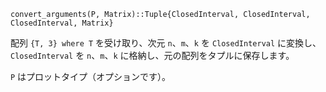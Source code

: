 ```
convert_arguments(P, Matrix)::Tuple{ClosedInterval, ClosedInterval, ClosedInterval, Matrix}
```

配列 `{T, 3} where T` を受け取り、次元 `n`、`m`、`k` を `ClosedInterval` に変換し、`ClosedInterval` を `n`、`m`、`k` に格納し、元の配列をタプルに保存します。

`P` はプロットタイプ（オプションです）。
